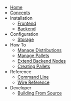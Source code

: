 * [Home](Home)
* [Concepts](Concepts)
* Installation
  * [Frontend](Frontend-Installation)
  * [Backend](Backend-Installation)
* Configuration
  * [Storage](Storage-Configuration)
* How To
  * [Manage Distributions](Manage-Distributions) 
  * [Manage Pallets](Manage-Pallets)
  * [Extend Backend Nodes](Extend-Backend-Nodes)
  * [Creating Pallets](Creating-Pallets)
* Reference
  * [Command Line](Command-Line-Reference) 
  * [Wire Reference](Wire-Reference)
* Developer
  * [Building From Source](Building-From-Source)
  
